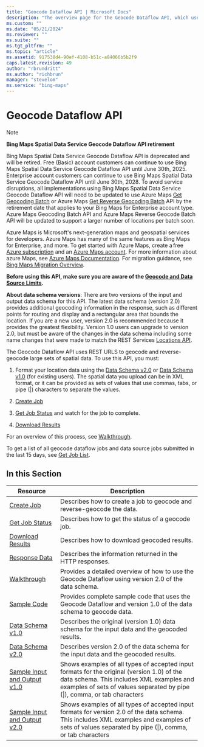 ```yaml
---
title: "Geocode Dataflow API | Microsoft Docs"
description: "The overview page for the Geocode Dataflow API, which uses REST URLs to geocode and reverse-geocode large sets of spatial data, with information on what you need to do in order to use these API along with links to articles that describe the data schema, how to create and check on jobs, download results, sample input/output files, sample code and a walkthrough."
ms.custom: ""
ms.date: "05/21/2024"
ms.reviewer: ""
ms.suite: ""
ms.tgt_pltfrm: ""
ms.topic: "article"
ms.assetid: 917538d4-90ef-4108-b51c-a84066b5b2f9
caps.latest.revision: 49
author: "rbrundritt"
ms.author: "richbrun"
manager: "stevelom"
ms.service: "bing-maps"
---
```

# Geocode Dataflow API

> [!NOTE]
> **Bing Maps Spatial Data Service Geocode Dataflow API retirement**
>
> Bing Maps Spatial Data Service Geocode Dataflow API is deprecated and will be retired. Free (Basic) account customers can continue to use Bing Maps Spatial Data Service Geocode Dataflow API until June 30th, 2025. Enterprise account customers can continue to use Bing Maps Spatial Data Service Geocode Dataflow API until June 30th, 2028. To avoid service disruptions, all implementations using Bing Maps Spatial Data Service Geocode Dataflow API will need to be updated to use Azure Maps [Get Geocoding Batch](/rest/api/maps/search/get-geocoding-batch) or Azure Maps [Get Reverse Geocoding Batch](/rest/api/maps/search/get-reverse-geocoding-batch) API by the retirement date that applies to your Bing Maps for Enterprise account type. Azure Maps Geocoding Batch API and Azure Maps Reverse Geocode Batch API will be updated to support a larger number of locations per batch soon.
>
> Azure Maps is Microsoft's next-generation maps and geospatial services for developers. Azure Maps has many of the same features as Bing Maps for Enterprise, and more. To get started with Azure Maps, create a free [Azure subscription](https://azure.microsoft.com/free) and an [Azure Maps account](/azure/azure-maps/how-to-manage-account-keys#create-a-new-account). For more information about azure Maps, see [Azure Maps Documentation](/azure/azure-maps/). For migration guidance, see [Bing Maps Migration Overview](/azure/azure-maps/migrate-bing-maps-overview).

**Before using this API, make sure you are aware of the [Geocode and Data Source Limits](../geocode-and-data-source-limits.md).**  
  
 **About data schema versions**: There are two versions of the input and output data schema for this API. The latest data schema (version 2.0) provides additional geocoding information in the response, such as different points for routing and display and a rectangular area that bounds the location. If you are a new user, version 2.0 is recommended because it provides the greatest flexibility. Version 1.0 users can upgrade to version 2.0, but must be aware of the changes in the data schema including some name changes that were made to match the REST Services [Locations API](https://msdn.microsoft.com/library/ff701715.aspx).  
  
 The Geocode Dataflow API uses REST URLS to geocode and reverse-geocode large sets of spatial data. To use this API, you must:  
  
1.  Format your location data using the [Data Schema  v2.0](../geocode-dataflow-api/geocode-dataflow-data-schema-version-2-0.md) or [Data Schema v1.0](../geocode-dataflow-api/geocode-dataflow-data-schema-version-1-0.md) (for existing users). The spatial data you upload can be in XML format, or it can be provided as sets of values that use commas, tabs, or pipe (&#124;) characters to separate the values.  
  
2.  [Create Job](../geocode-dataflow-api/create-a-geocode-job-and-upload-data.md)  
  
3.  [Get Job Status](../geocode-dataflow-api/get-status-of-a-geocode-job.md) and watch for the job to complete.  
  
4.  [Download Results](../geocode-dataflow-api/download-geocode-job-results.md)  
  
 For an overview of this process, see [Walkthrough](../geocode-dataflow-api/geocode-dataflow-walkthrough.md).  
  
 To get a list of all geocode dataflow jobs and data source jobs submitted in the last 15 days, see [Get Job List](../get-job-list.md).  
  
## In this Section  
  
|Resource|Description|  
|-|-|  
|[Create Job](../geocode-dataflow-api/create-a-geocode-job-and-upload-data.md)|Describes how to create a job to geocode and reverse-geocode the data.|  
|[Get Job Status](../geocode-dataflow-api/get-status-of-a-geocode-job.md)|Describes how to get the status of a geocode job.|  
|[Download Results](../geocode-dataflow-api/download-geocode-job-results.md)|Describes how to download geocoded results.|  
|[Response Data](../geocode-dataflow-api/geocode-dataflow-response-description.md)|Describes the information returned in the HTTP responses.|  
|[Walkthrough](../geocode-dataflow-api/geocode-dataflow-walkthrough.md)|Provides a detailed overview of how to use the Geocode Dataflow using version 2.0 of the data schema.|  
|[Sample Code](../geocode-dataflow-api/geocode-dataflow-sample-code.md)|Provides complete sample code that uses the Geocode Dataflow and version 1.0 of the data schema to geocode data.|  
|[Data Schema v1.0](../geocode-dataflow-api/geocode-dataflow-data-schema-version-1-0.md)|Describes the original (version 1.0) data schema for the input data and the geocoded results.|  
|[Data Schema  v2.0](../geocode-dataflow-api/geocode-dataflow-data-schema-version-2-0.md)|Describes version 2.0 of the data schema for the input data and the geocoded results.|  
|[Sample Input and Output v1.0](../geocode-dataflow-api/geocode-dataflow-sample-input-and-output-data-version-1-0.md)|Shows examples of all types of accepted input formats for the original (version 1.0) of the data schema. This includes XML examples and examples of sets of values separated by pipe (&#124;), comma, or tab characters|  
|[Sample Input and Output v2.0](../geocode-dataflow-api/geocode-dataflow-sample-input-and-output-data-version-2-0.md)|Shows examples of all types of accepted input formats for version 2.0 of the data schema. This includes XML examples and examples of sets of values separated by pipe (&#124;), comma, or tab characters|